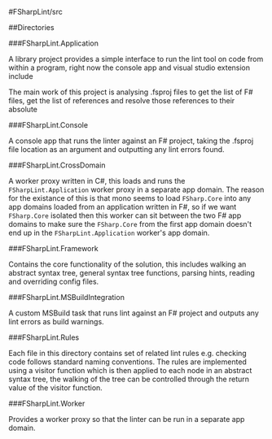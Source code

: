 #FSharpLint/src

##Directories

###FSharpLint.Application

A library project provides a simple interface to run the lint tool on code from within a program, right now the console app and visual studio extension include

The main work of this project is analysing .fsproj files to get the list of F# files, get the list of references and resolve those references to their absolute

###FSharpLint.Console

A console app that runs the linter against an F# project, taking the .fsproj file location as an argument and outputting any lint errors found.

###FSharpLint.CrossDomain

A worker proxy written in C#, this loads and runs the `FSharpLint.Application` worker proxy in a separate app domain. The reason for the existance of this is that mono seems to load `FSharp.Core` into any app domains loaded from an application written in F#, so if we want `FSharp.Core` isolated then this worker can sit between the two F# app domains to make sure the `FSharp.Core` from the first app domain doesn't end up in the `FSharpLint.Application` worker's app domain.

###FSharpLint.Framework

Contains the core functionality of the solution, this includes walking an abstract syntax tree, general syntax tree functions, parsing hints, reading and overriding config files.

###FSharpLint.MSBuildIntegration

A custom MSBuild task that runs lint against an F# project and outputs any lint errors as build warnings.

###FSharpLint.Rules

Each file in this directory contains set of related lint rules e.g. checking code follows standard naming conventions. The rules are implemented using a visitor function which is then applied to each node in an abstract syntax tree, the walking of the tree can be controlled through the return value of the visitor function.

###FSharpLint.Worker

Provides a worker proxy so that the linter can be run in a separate app domain.